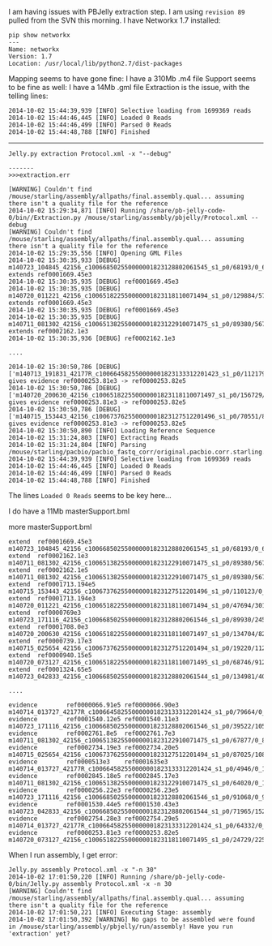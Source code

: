 I am having issues with PBJelly extraction step. I am using `revision 89` pulled from the SVN this morning. I have Networkx 1.7 installed:

    pip show networkx
    ---
    Name: networkx
    Version: 1.7
    Location: /usr/local/lib/python2.7/dist-packages

Mapping seems to have gone fine: I have a 310Mb .m4 file
Support seems to be fine as well: I have a 14Mb .gml file
Extraction is the issue, with the telling lines:

    2014-10-02 15:44:39,939 [INFO] Selective loading from 1699369 reads
    2014-10-02 15:44:46,445 [INFO] Loaded 0 Reads
    2014-10-02 15:44:46,499 [INFO] Parsed 0 Reads
    2014-10-02 15:44:48,788 [INFO] Finished

---    

    Jelly.py extraction Protocol.xml -x "--debug"

    -------
	>>>extraction.err

	[WARNING] Couldn't find /mouse/starling/assembly/allpaths/final.assembly.qual... assuming there isn't a quality file for the reference
	2014-10-02 15:29:34,871 [INFO] Running /share/pb-jelly-code-0/bin//Extraction.py /mouse/starling/assembly/pbjelly/Protocol.xml --debug
	[WARNING] Couldn't find /mouse/starling/assembly/allpaths/final.assembly.qual... assuming there isn't a quality file for the reference
	2014-10-02 15:29:35,556 [INFO] Opening GML Files
	2014-10-02 15:30:35,933 [DEBUG] m140723_104845_42156_c100668502550000001823128802061545_s1_p0/68193/0_6073 extends ref0001669.45e3
	2014-10-02 15:30:35,935 [DEBUG] ref0001669.45e3
	2014-10-02 15:30:35,935 [DEBUG] m140720_011221_42156_c100651822550000001823118110071494_s1_p0/129884/578_9908 extends ref0001669.45e3
	2014-10-02 15:30:35,935 [DEBUG] ref0001669.45e3
	2014-10-02 15:30:35,935 [DEBUG] m140711_081302_42156_c100651382550000001823122910071475_s1_p0/89380/5678_11979 extends ref0002162.1e3
	2014-10-02 15:30:35,936 [DEBUG] ref0002162.1e3
	
	....
	
	2014-10-02 15:30:50,786 [DEBUG] ['m140713_191831_42177R_c100664582550000001823133312201423_s1_p0/112179/0_5371'] gives evidence ref0000253.81e3 -> ref0000253.82e5
	2014-10-02 15:30:50,786 [DEBUG] ['m140720_200630_42156_c100651822550000001823118110071497_s1_p0/156729/0_11284'] gives evidence ref0000253.81e3 -> ref0000253.82e5
	2014-10-02 15:30:50,786 [DEBUG] ['m140715_153443_42156_c100673762550000001823127512201496_s1_p0/70551/8589_13051'] gives evidence ref0000253.81e3 -> ref0000253.82e5
	2014-10-02 15:30:50,890 [INFO] Loading Reference Sequence
	2014-10-02 15:31:24,803 [INFO] Extracting Reads
	2014-10-02 15:31:24,804 [INFO] Parsing /mouse/starling/pacbio/pacbio_fastq_corr/original.pacbio.corr.starling.fasta
	2014-10-02 15:44:39,939 [INFO] Selective loading from 1699369 reads
	2014-10-02 15:44:46,445 [INFO] Loaded 0 Reads
	2014-10-02 15:44:46,499 [INFO] Parsed 0 Reads
	2014-10-02 15:44:48,788 [INFO] Finished
	

The lines `Loaded 0 Reads` seems to be key here...

I do have a 11Mb masterSupport.bml


more masterSupport.bml
    
    extend  ref0001669.45e3 m140723_104845_42156_c100668502550000001823128802061545_s1_p0/68193/0_6073::m140720_011221_42156_c100651822550000001823118110071494_s1_p0/129884/578_9908
    extend  ref0002162.1e3  m140711_081302_42156_c100651382550000001823122910071475_s1_p0/89380/5678_11979::m140711_081302_42156_c100651382550000001823122910071475_s1_p0/99821/11814_18300::m140711_081302_42156_c100651382550000001823122910071475_s1_p0/99821/0_11771
    extend  ref0002162.1e5  m140711_081302_42156_c100651382550000001823122910071475_s1_p0/89380/5678_11979
    extend  ref0001713.194e5        m140715_153443_42156_c100673762550000001823127512201496_s1_p0/110123/0_4533::m140715_091538_42156_c100673762550000001823127512201495_s1_p0/6685/5067_14535::m140715_025654_42156_c100673762550000001823127512201494_s1_p0/52087/7026_14810
    extend  ref0001713.194e3        m140720_011221_42156_c100651822550000001823118110071494_s1_p0/47694/30116_38382::m140715_091538_42156_c100673762550000001823127512201495_s1_p0/51608/8072_14809
    extend  ref0000769e3    m140723_171116_42156_c100668502550000001823128802061546_s1_p0/89930/2452_8983::m140713_125901_42177R_c100664582550000001823133312201422_s1_p0/81175/0_5210::m140711_015356_42156_c100651382550000001823122910071474_s1_p0/32170/15425_15837::m140715_091538_42156_c100673762550000001823127512201495_s1_p0/136189/8424_9534::m140723_171116_42156_c100668502550000001823128802061546_s1_p0/88649/5480_11735
    extend  ref0001708.0e3  m140720_200630_42156_c100651822550000001823118110071497_s1_p0/134704/8226_12874::m140723_171116_42156_c100668502550000001823128802061546_s1_p0/128862/20182_33583
    extend  ref0000739.17e3 m140715_025654_42156_c100673762550000001823127512201494_s1_p0/19220/11241_12515
    extend  ref0000940.15e5 m140720_073127_42156_c100651822550000001823118110071495_s1_p0/68746/9129_13284::m140711_081302_42156_c100651382550000001823122910071475_s1_p0/140591/14851_22329
    extend  ref0001324.65e5 m140723_042833_42156_c100668502550000001823128802061544_s1_p0/134981/4059_16319::m140720_011221_42156_c100651822550000001823118110071494_s1_p0/91003/6038_9585::m140720_011221_42156_c100651822550000001823118110071494_s1_p0/91003/9632_12944

	....
	
    evidence        ref0000066.91e5 ref0000066.90e3 m140714_013727_42177R_c100664582550000001823133312201424_s1_p0/79664/0_4485::m140713_125901_42177R_c100664582550000001823133312201422_s1_p0/80061/0_4693::m140715_091538_42156_c100673762550000001823127512201495_s1_p0/138425/4799_13044::m140711_015356_42156_c100651382550000001823122910071474_s1_p0/37845/31743_33768
    evidence        ref0001540.12e5 ref0001540.11e3 m140723_171116_42156_c100668502550000001823128802061546_s1_p0/39522/10541_18988::m140711_015356_42156_c100651382550000001823122910071474_s1_p0/64959/25299_34003::m140711_015356_42156_c100651382550000001823122910071474_s1_p0/64959/2166_25251::m140720_011221_42156_c100651822550000001823118110071494_s1_p0/118246/4108_16232::m140723_171116_42156_c100668502550000001823128802061546_s1_p0/39522/278_10496
    evidence        ref0002761.8e5  ref0002761.7e3  m140711_081302_42156_c100651382550000001823122910071475_s1_p0/67877/0_8533::m140711_081302_42156_c100651382550000001823122910071475_s1_p0/17774/0_5427::m140723_171116_42156_c100668502550000001823128802061546_s1_p0/118593/4652_12061::m140715_091538_42156_c100673762550000001823127512201495_s1_p0/136779/26453_34254::m140723_042833_42156_c100668502550000001823128802061544_s1_p0/115411/0_9298
    evidence        ref0002734.19e3 ref0002734.20e5 m140715_025654_42156_c100673762550000001823127512201494_s1_p0/87025/10818_16689::m140715_153443_42156_c100673762550000001823127512201496_s1_p0/139800/10306_15685::m140720_011221_42156_c100651822550000001823118110071494_s1_p0/77417/6140_13827::m140715_025654_42156_c100673762550000001823127512201494_s1_p0/52680/18204_26374::m140715_025654_42156_c100673762550000001823127512201494_s1_p0/32128/22640_29645::m140713_191831_42177R_c100664582550000001823133312201423_s1_p0/60539/0_8229::m140715_153443_42156_c100673762550000001823127512201496_s1_p0/139800/0_10263::m140715_025654_42156_c100673762550000001823127512201494_s1_p0/52680/10715_18153::m140715_025654_42156_c100673762550000001823127512201494_s1_p0/87025/5329_10770
    evidence        ref0000513e3    ref0001635e3    m140714_013727_42177R_c100664582550000001823133312201424_s1_p0/4946/0_17575::m140711_081302_42156_c100651382550000001823122910071475_s1_p0/137136/4512_12925
    evidence        ref0002845.18e5 ref0002845.17e3 m140711_081302_42156_c100651382550000001823122910071475_s1_p0/64020/0_14057
    evidence        ref0000256.22e3 ref0000256.23e5 m140723_171116_42156_c100668502550000001823128802061546_s1_p0/91068/0_9467::m140723_171116_42156_c100668502550000001823128802061546_s1_p0/49707/3089_9586
    evidence        ref0001530.44e5 ref0001530.43e3 m140723_042833_42156_c100668502550000001823128802061544_s1_p0/71965/15206_24183::m140715_153443_42156_c100673762550000001823127512201496_s1_p0/27335/0_9797::m140723_042833_42156_c100668502550000001823128802061544_s1_p0/71965/24227_33027::m140723_042833_42156_c100668502550000001823128802061544_s1_p0/71965/10449_15161::m140720_073127_42156_c100651822550000001823118110071495_s1_p0/94854/0_4587::m140723_042833_42156_c100668502550000001823128802061544_s1_p0/71965/33072_41666
    evidence        ref0002754.28e3 ref0002754.29e5 m140714_013727_42177R_c100664582550000001823133312201424_s1_p0/64332/0_1525::m140723_171116_42156_c100668502550000001823128802061546_s1_p0/16116/14433_18771
    evidence        ref0000253.81e3 ref0000253.82e5 m140720_073127_42156_c100651822550000001823118110071495_s1_p0/24729/2254_15089::m140723_104845_42156_c100668502550000001823128802061545_s1_p0/4601/0_5767::m140713_191831_42177R_c100664582550000001823133312201423_s1_p0/112179/0_5371::m140720_200630_42156_c100651822550000001823118110071497_s1_p0/156729/0_11284::m140715_153443_42156_c100673762550000001823127512201496_s1_p0/70551/8589_13051
    

When I run assembly, I get error:

    Jelly.py assembly Protocol.xml -x "-n 30"
    2014-10-02 17:01:50,220 [INFO] Running /share/pb-jelly-code-0/bin/Jelly.py assembly Protocol.xml -x -n 30
    [WARNING] Couldn't find /mouse/starling/assembly/allpaths/final.assembly.qual... assuming there isn't a quality file for the reference
    2014-10-02 17:01:50,221 [INFO] Executing Stage: assembly
    2014-10-02 17:01:50,392 [WARNING] No gaps to be assembled were found in /mouse/starling/assembly/pbjelly/run/assembly! Have you run 'extraction' yet?